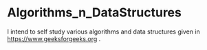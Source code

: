 # Algorithms_n_DataStructures
I intend to self study various algorithms and data structures given in https://www.geeksforgeeks.org .
